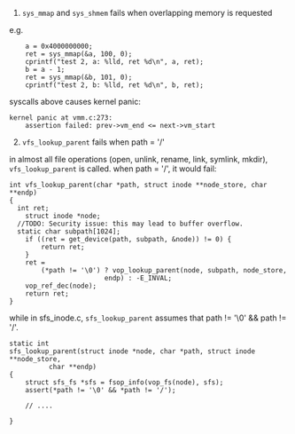 1. `sys_mmap` and `sys_shmem` fails when overlapping memory is requested

e.g. 

```
    a = 0x4000000000;
	ret = sys_mmap(&a, 100, 0);
    cprintf("test 2, a: %lld, ret %d\n", a, ret);
    b = a - 1;
    ret = sys_mmap(&b, 101, 0);
    cprintf("test 2, b: %lld, ret %d\n", b, ret);
```

syscalls above causes kernel panic:

```
kernel panic at vmm.c:273:
    assertion failed: prev->vm_end <= next->vm_start
```


2. `vfs_lookup_parent` fails when path = '/'

in almost all file operations (open, unlink, rename, link, symlink, mkdir), `vfs_lookup_parent` is called. when path = '/', it would fail:

```
int vfs_lookup_parent(char *path, struct inode **node_store, char **endp)
{
  int ret;
	struct inode *node;
  //TODO: Security issue: this may lead to buffer overflow.
  static char subpath[1024];
	if ((ret = get_device(path, subpath, &node)) != 0) {
		return ret;
	}
	ret =
	    (*path != '\0') ? vop_lookup_parent(node, subpath, node_store,
						endp) : -E_INVAL;
	vop_ref_dec(node);
	return ret;
}
```

while in sfs\_inode.c, `sfs_lookup_parent` assumes that path != '\0' && path != '/'.

```
static int
sfs_lookup_parent(struct inode *node, char *path, struct inode **node_store,
		  char **endp)
{
	struct sfs_fs *sfs = fsop_info(vop_fs(node), sfs);
	assert(*path != '\0' && *path != '/');

    // ....

}
```